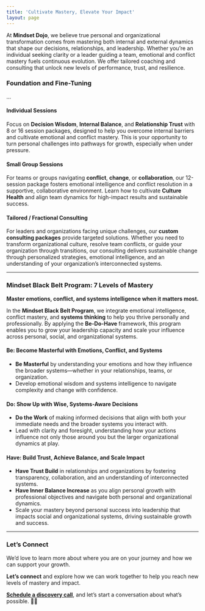 ```yaml
---
title: 'Cultivate Mastery, Elevate Your Impact'
layout: page
---
```


At **Mindset Dojo**, we believe true personal and organizational transformation comes from mastering both internal and external dynamics that shape our decisions, relationships, and leadership. Whether you’re an individual seeking clarity or a leader guiding a team, emotional and conflict mastery fuels continuous evolution. We offer tailored coaching and consulting that unlock new levels of performance, trust, and resilience.

### Foundation and Fine-Tuning

...

#### Individual Sessions

Focus on **Decision Wisdom**, **Internal Balance**, and **Relationship Trust** with 8 or 16 session packages, designed to help you overcome internal barriers and cultivate emotional and conflict mastery. This is your opportunity to turn personal challenges into pathways for growth, especially when under pressure.

#### Small Group Sessions

For teams or groups navigating **conflict**, **change**, or **collaboration**, our 12-session package fosters emotional intelligence and conflict resolution in a supportive, collaborative environment. Learn how to cultivate **Culture Health** and align team dynamics for high-impact results and sustainable success.

#### Tailored / Fractional Consulting

For leaders and organizations facing unique challenges, our **custom consulting packages** provide targeted solutions. Whether you need to transform organizational culture, resolve team conflicts, or guide your organization through transitions, our consulting delivers sustainable change through personalized strategies, emotional intelligence, and an understanding of your organization’s interconnected systems.

---

### **Mindset Black Belt Program: 7 Levels of Mastery**

**Master emotions, conflict, and systems intelligence when it matters most.**

In the **Mindset Black Belt Program**, we integrate emotional intelligence, conflict mastery, and **systems thinking** to help you thrive personally and professionally. By applying the **Be-Do-Have** framework, this program enables you to grow your leadership capacity and scale your influence across personal, social, and organizational systems.

#### Be: Become Masterful with Emotions, Conflict, and Systems

- **Be Masterful** by understanding your emotions and how they influence the broader systems—whether in your relationships, teams, or organization.
- Develop emotional wisdom and systems intelligence to navigate complexity and change with confidence.

#### Do: Show Up with Wise, Systems-Aware Decisions

- **Do the Work** of making informed decisions that align with both your immediate needs and the broader systems you interact with.
- Lead with clarity and foresight, understanding how your actions influence not only those around you but the larger organizational dynamics at play.

#### Have: Build Trust, Achieve Balance, and Scale Impact

- **Have Trust Build** in relationships and organizations by fostering transparency, collaboration, and an understanding of interconnected systems.
- **Have Inner Balance Increase** as you align personal growth with professional objectives and navigate both personal and organizational dynamics.
- Scale your mastery beyond personal success into leadership that impacts social and organizational systems, driving sustainable growth and success.

---

### **Let’s Connect**

We’d love to learn more about where you are on your journey and how we can support your growth.

**Let’s connect** and explore how we can work together to help you reach new levels of mastery and impact.

**[Schedule a discovery call](https://connect.mindset.dojo.center)**, and let’s start a conversation about what’s possible. 🙏🌿

